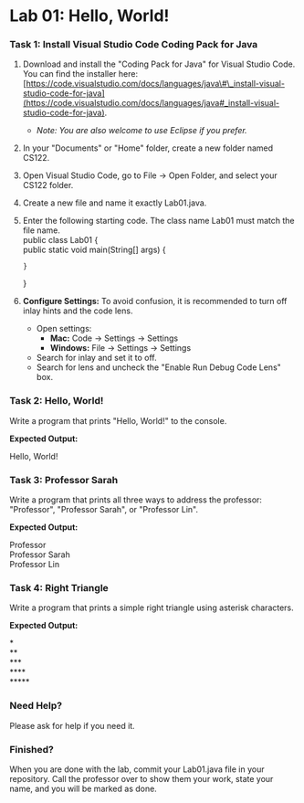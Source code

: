 # **Lab 01: Hello, World\!**

### **Task 1: Install Visual Studio Code Coding Pack for Java**

1. Download and install the "Coding Pack for Java" for Visual Studio Code. You can find the installer here: [https://code.visualstudio.com/docs/languages/java\#\_install-visual-studio-code-for-java](https://code.visualstudio.com/docs/languages/java#_install-visual-studio-code-for-java).  
   * *Note: You are also welcome to use Eclipse if you prefer.*  
2. In your "Documents" or "Home" folder, create a new folder named CS122.  
3. Open Visual Studio Code, go to File \-\> Open Folder, and select your CS122 folder.  
4. Create a new file and name it exactly Lab01.java.

5. Enter the following starting code. The class name Lab01 must match the file name.  
   public class Lab01 {  
       public static void main(String\[\] args) {

       }  
   }

6. **Configure Settings:** To avoid confusion, it is recommended to turn off inlay hints and the code lens.  
   * Open settings:  
     * **Mac:** Code \-\> Settings \-\> Settings  
     * **Windows:** File \-\> Settings \-\> Settings  
   * Search for inlay and set it to off.  
   * Search for lens and uncheck the "Enable Run Debug Code Lens" box.

### 

### 

### **Task 2: Hello, World\!**

Write a program that prints "Hello, World\!" to the console.

**Expected Output:**

Hello, World\!

### **Task 3: Professor Sarah**

Write a program that prints all three ways to address the professor: "Professor", "Professor Sarah", or "Professor Lin".

**Expected Output:**

Professor  
Professor Sarah  
Professor Lin

### **Task 4: Right Triangle**

Write a program that prints a simple right triangle using asterisk characters.

**Expected Output:**

\*  
\*\*  
\*\*\*  
\*\*\*\*  
\*\*\*\*\*

### **Need Help?**

Please ask for help if you need it.

### 

### **Finished?**

When you are done with the lab, commit your Lab01.java file in your repository. Call the professor over to show them your work, state your name, and you will be marked as done.
